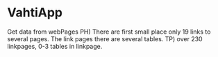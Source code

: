 # VahtiApp
Get data from webPages
PH) There are first small place only 19 links to several pages. The link pages there are several tables.
TP) over 230 linkpages, 0-3 tables in linkpage.


